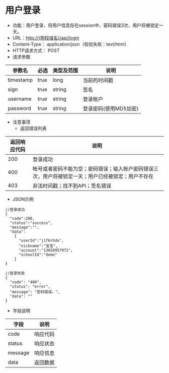 # 用户登录

* 功能：用户登录，将用户信息存在session中，密码错误3次，用户将被锁定一天。
* URL：[http://{网校域名}/api/login](http://{网校域名}/api/login)
* Content-Type： application/json（校验失败：text/html）
* HTTP请求方式： POST
* 请求参数

| 参数名 | 必选 | 类型及范围 | 说明 |
| --- | --- | --- | --- |
| timestamp | true | long | 当前的时间戳 |
| sign | true | string | 签名 |
| username | true | string | 登录帐户 |
| password | true | string | 登录密码\(使用MD5加密\) |

* 注意事项
  * 返回错误列表

| 返回响应代码 | 说明 |
| --- | --- |
| 200 | 登录成功 |
| 400 |	帐号或者密码不能为空；密码错误；输入帐户密码错误三次，用户将被锁定一天；用户已经被锁定；用户不存在 |
| 403 | 非法时间戳；找不到API；签名错误 |

* JSON示例

```
//登录成功
{
  "code":200,
  "status":"success",
  "message":"",
  "data":
    {
      "userId":"j176rhdo",
      "nickname":"宝宝",
      "account":"13650957972",
      "schoolId":"demo"
    }
}
```

```
//登录失败
{
  "code": "400",
  "status": "error",
  "message": "密码错误。",
  "data": ""
}
```

* 字段说明

| 字段 | 说明 |
| --- | --- |
| code | 响应代码 |
| status | 响应状态 |
| message | 响应信息 |
| data | 返回数据 |



